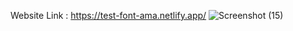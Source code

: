 Website Link : https://test-font-ama.netlify.app/
![Screenshot (15)](https://user-images.githubusercontent.com/66500873/216474070-f1b4757c-aafa-4b5d-8626-eb5b20fe7fb7.png)
